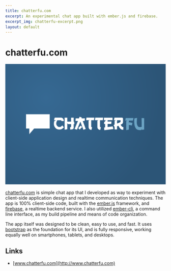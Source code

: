 ```yaml
---
title: chatterfu.com
excerpt: An experimental chat app built with ember.js and firebase.
excerpt_img: chatterfu-excerpt.png
layout: default
---
```


chatterfu.com
=======

<img src="/img/chatterfu-hero.png" class="post-hero-img" />

[chatterfu.com](http://www.chatterfu.com) is simple chat app that I developed as way to experiment with client-side application design and realtime communication techniques. The app is 100% client-side code, built with the [ember.js](http://emberjs.com) framework, and [firebase](https://www.firebase.com/), a realtime backend service. I also utilized [ember-cli](http://www.ember-cli.com/), a command line interface, as my build pipeline and means of code organization.

The app itself was designed to be clean, easy to use, and fast. It uses [bootstrap](http://getbootstrap.com/) as the foundation for its UI, and is fully responsive, working equally well on smartphones, tablets, and desktops.

Links
-----

 * [www.chatterfu.com](http://www.chatterfu.com)